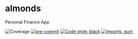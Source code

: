 # almonds
Personal Finance App

![Coverage](https://img.shields.io/endpoint?url=https://gist.githubusercontent.com/kentonvp/1476a6d310cc0e6ecc9943e3411830b7/raw/covbadge.json)
[![pre-commit](https://img.shields.io/badge/pre--commit-enabled-brightgreen?logo=pre-commit)](https://github.com/pre-commit/pre-commit)
[![Code style: black](https://img.shields.io/badge/code%20style-black-000000.svg)](https://github.com/psf/black)
[![Imports: isort](https://img.shields.io/badge/%20imports-isort-%231674b1?style=flat&labelColor=ef8336)](https://pycqa.github.io/isort/)
